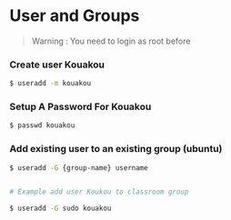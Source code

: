 # User and Groups

> Warning : You need to login as root before

### Create user Kouakou

```bash
$ useradd -m kouakou
```


### Setup A Password For Kouakou

```bash 
$ passwd kouakou
```


### Add existing user to an existing group (ubuntu)

```bash 
$ useradd -G {group-name} username


# Example add user Koukou to classroom group

$ useradd -G sudo kouakou
```

